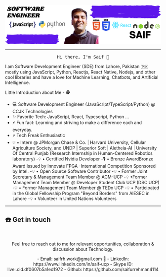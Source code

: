 <img src="https://raw.githubusercontent.com/saifurrehman4114/saifurrehman4114/main/Saif-Banner.png"/>
 <hr></hr>

<p align="center">
  <samp>
Hi there, I'm Saif 👋

I am Software Development Engineer (SDE) from Lahore, Pakistan 🇵🇰 mostly using JavaScript, Python, Reactjs, React Native, Nodejs, and other cool libraries and have a love for Machine Learning, Chatbots, and Artificial Intelligence.  


Little Introduction about Me - 🕵️

- 💻 Software Development Engineer (JavaScript/TypeScript/Python) @ CCJK Technologies
- ✨ Favorite Tech: JavaScript, React, Typescript, Python ...
- ⚡ Fun fact: Learning and striving to make a difference each and everyday.
- ⚡ Tech Freak Enthusiastic
- 💡 • Intern @ JPMorgan Chase & Co. | Harvard University, Cellular Agriculture Society, and UNDP | Superior Soft | Aletheia-AI | University Of Central Punjab (Research      Internship in Human-Centered Robotics laboratory) 
-💡 • Certified Nvidia Developer 
-🎙️ • Bronze AwardBronze Award Issued by Innovate FPGA -International Competition Sponsored by Intel.
-💡 • Open Source Software Contributor
-💡 • Former Joint Secretary & Management Team Member @ ACM-UCP
-💡 •Former Management Team Member @ Developer Student Club UCP (DSC UCP)
-💡 • Former Management Team Member @ TEDx UCP
-💡 • Participated in the Global Fellowship Program "Beyond Borders" from AIESEC in Lahore
-💡 • Volunteer in United Nations Volunteers
------------------------
 
## ☎️ Get in touch
<br>
<p align = "center">
Feel free to reach out to me for relevant opportunities, collaboration & discussion about Technology.
 </samp>
</p>

 <p align = "center">
- Email: saifrh.work@gmail.com 📩
- LinkedIn: https://www.linkedin.com/in/saif-ucp
- Skype ID: live:.cid.df0607b5a1ed1972
- Github: https://github.com/saifurrehman4114


